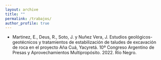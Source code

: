 ```yaml
---
layout: archive
title: ""
permalink: /trabajos/
author_profile: true
---
```


- Martinez, E., Deus, R., Soto, J. y Nuñez Vera, J. Estudios geológicos-geotécnicos y tratamientos de estabilización de taludes de excavación de roca en el proyecto Aña Cuá, Yacyretá. 10º Congreso Argentino de Presas y Aprovechamientos Multipropósito. 2022. Río Negro.
